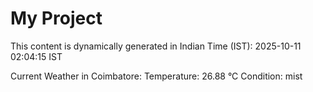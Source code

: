 # My Project

This content is dynamically generated in Indian Time (IST): 2025-10-11 02:04:15 IST


Current Weather in Coimbatore:
Temperature: 26.88 °C
Condition: mist
